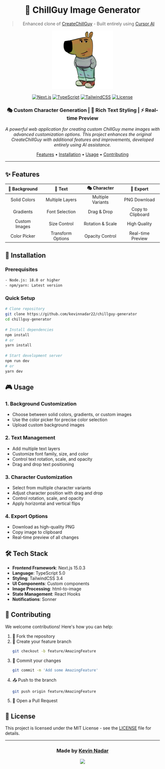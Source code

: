 <div align="center">

# 🎨 ChillGuy Image Generator

> Enhanced clone of [CreateChillGuy](http://createchillguy.vercel.app/) - Built entirely using [Cursor AI](https://cursor.sh/)

<img src="public/variants/1.png" alt="ChillGuy Logo" width="200"/>

[![Next.js](https://img.shields.io/badge/Next.js-15.0.3-black?logo=next.js)](https://nextjs.org/)
[![TypeScript](https://img.shields.io/badge/TypeScript-5.0-blue?logo=typescript)](https://www.typescriptlang.org/)
[![TailwindCSS](https://img.shields.io/badge/TailwindCSS-3.4-blue?logo=tailwind-css)](https://tailwindcss.com/)
[![License](https://img.shields.io/badge/License-MIT-green.svg)](LICENSE)

### 🎭 Custom Character Generation | 🎨 Rich Text Styling | ⚡ Real-time Preview

*A powerful web application for creating custom ChillGuy meme images with advanced customization options. This project enhances the original CreateChillGuy with additional features and improvements, developed entirely using AI assistance.*

[Features](#-features) •
[Installation](#-installation) •
[Usage](#-usage) •
[Contributing](#-contributing)

</div>

---

## ✨ Features

<div align="center">

| 🎨 Background | 📝 Text | 🎭 Character | 💾 Export |
|:------------:|:-------:|:------------:|:---------:|
| Solid Colors | Multiple Layers | Multiple Variants | PNG Download |
| Gradients | Font Selection | Drag & Drop | Copy to Clipboard |
| Custom Images | Size Control | Rotation & Scale | High Quality |
| Color Picker | Transform Options | Opacity Control | Real-time Preview |

</div>

## 🚀 Installation

### Prerequisites
```bash
- Node.js: 18.0 or higher
- npm/yarn: Latest version
```

### Quick Setup
```bash
# Clone repository
git clone https://github.com/kevinnadar22/chillguy-generator
cd chillguy-generator

# Install dependencies
npm install
# or
yarn install

# Start development server
npm run dev
# or
yarn dev
```

## 🎮 Usage

### 1. Background Customization
- Choose between solid colors, gradients, or custom images
- Use the color picker for precise color selection
- Upload custom background images

### 2. Text Management
- Add multiple text layers
- Customize font family, size, and color
- Control text rotation, scale, and opacity
- Drag and drop text positioning

### 3. Character Customization
- Select from multiple character variants
- Adjust character position with drag and drop
- Control rotation, scale, and opacity
- Apply horizontal and vertical flips

### 4. Export Options
- Download as high-quality PNG
- Copy image to clipboard
- Real-time preview of all changes

## 🛠️ Tech Stack

- **Frontend Framework**: Next.js 15.0.3
- **Language**: TypeScript 5.0
- **Styling**: TailwindCSS 3.4
- **UI Components**: Custom components
- **Image Processing**: html-to-image
- **State Management**: React Hooks
- **Notifications**: Sonner

## 🤝 Contributing

We welcome contributions! Here's how you can help:

1. 🍴 Fork the repository
2. 🌿 Create your feature branch
   ```bash
   git checkout -b feature/AmazingFeature
   ```
3. 💫 Commit your changes
   ```bash
   git commit -m 'Add some AmazingFeature'
   ```
4. 📤 Push to the branch
   ```bash
   git push origin feature/AmazingFeature
   ```
5. 🎉 Open a Pull Request

## 📄 License

This project is licensed under the MIT License - see the [LICENSE](LICENSE) file for details.

---

<div align="center">

### Made by [Kevin Nadar](https://github.com/kevinnadar22)

<p align="center">
  <a href="https://github.com/kevinnadar22">
    <img src="https://img.shields.io/badge/GitHub-Follow-black?style=for-the-badge&logo=github">
  </a>
</p>

</div>
